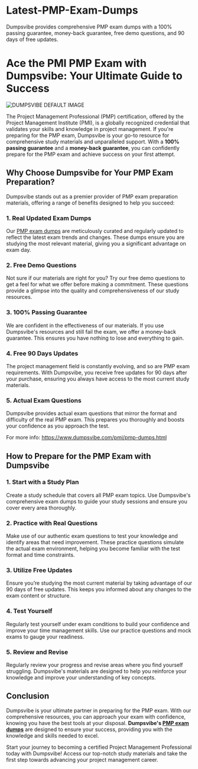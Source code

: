 # Latest-PMP-Exam-Dumps
 Dumpsvibe provides comprehensive PMP exam dumps with a 100% passing guarantee, money-back guarantee, free demo questions, and 90 days of free updates.
# Ace the PMI PMP Exam with Dumpsvibe: Your Ultimate Guide to Success

![DUMPSVIBE DEFAULT IMAGE](https://github.com/user-attachments/assets/e04be207-5a11-47d8-8a34-143f5a85c6f4)


The Project Management Professional (PMP) certification, offered by the Project Management Institute (PMI), is a globally recognized credential that validates your skills and knowledge in project management. If you're preparing for the PMP exam, Dumpsvibe is your go-to resource for comprehensive study materials and unparalleled support. With a **100% passing guarantee** and a **money-back guarantee**, you can confidently prepare for the PMP exam and achieve success on your first attempt.

## Why Choose Dumpsvibe for Your PMP Exam Preparation?

Dumpsvibe stands out as a premier provider of PMP exam preparation materials, offering a range of benefits designed to help you succeed:

### 1. Real Updated Exam Dumps
Our [PMP exam dumps](https://www.dumpsvibe.com/pmi/pmp-dumps.html) are meticulously curated and regularly updated to reflect the latest exam trends and changes. These dumps ensure you are studying the most relevant material, giving you a significant advantage on exam day.

### 2. Free Demo Questions
Not sure if our materials are right for you? Try our free demo questions to get a feel for what we offer before making a commitment. These questions provide a glimpse into the quality and comprehensiveness of our study resources.

### 3. 100% Passing Guarantee
We are confident in the effectiveness of our materials. If you use Dumpsvibe's resources and still fail the exam, we offer a money-back guarantee. This ensures you have nothing to lose and everything to gain.

### 4. Free 90 Days Updates
The project management field is constantly evolving, and so are PMP exam requirements. With Dumpsvibe, you receive free updates for 90 days after your purchase, ensuring you always have access to the most current study materials.

### 5. Actual Exam Questions
Dumpsvibe provides actual exam questions that mirror the format and difficulty of the real PMP exam. This prepares you thoroughly and boosts your confidence as you approach the test.

For more info: https://www.dumpsvibe.com/pmi/pmp-dumps.html

## How to Prepare for the PMP Exam with Dumpsvibe

### 1. Start with a Study Plan
Create a study schedule that covers all PMP exam topics. Use Dumpsvibe's comprehensive exam dumps to guide your study sessions and ensure you cover every area thoroughly.

### 2. Practice with Real Questions
Make use of our authentic exam questions to test your knowledge and identify areas that need improvement. These practice questions simulate the actual exam environment, helping you become familiar with the test format and time constraints.

### 3. Utilize Free Updates
Ensure you’re studying the most current material by taking advantage of our 90 days of free updates. This keeps you informed about any changes to the exam content or structure.

### 4. Test Yourself
Regularly test yourself under exam conditions to build your confidence and improve your time management skills. Use our practice questions and mock exams to gauge your readiness.

### 5. Review and Revise
Regularly review your progress and revise areas where you find yourself struggling. Dumpsvibe's materials are designed to help you reinforce your knowledge and improve your understanding of key concepts.

## Conclusion

Dumpsvibe is your ultimate partner in preparing for the PMP exam. With our comprehensive resources, you can approach your exam with confidence, knowing you have the best tools at your disposal. **Dumpsvibe's [PMP exam dumps](https://www.dumpsvibe.com/pmi/pmp-dumps.html)** are designed to ensure your success, providing you with the knowledge and skills needed to excel.

Start your journey to becoming a certified Project Management Professional today with Dumpsvibe! Access our top-notch study materials and take the first step towards advancing your project management career.
